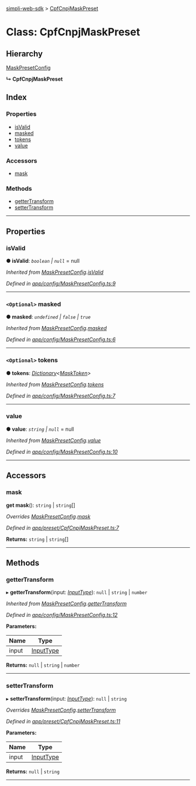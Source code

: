 [simpli-web-sdk](../README.md) > [CpfCnpjMaskPreset](../classes/cpfcnpjmaskpreset.md)

# Class: CpfCnpjMaskPreset

## Hierarchy

 [MaskPresetConfig](maskpresetconfig.md)

**↳ CpfCnpjMaskPreset**

## Index

### Properties

* [isValid](cpfcnpjmaskpreset.md#isvalid)
* [masked](cpfcnpjmaskpreset.md#masked)
* [tokens](cpfcnpjmaskpreset.md#tokens)
* [value](cpfcnpjmaskpreset.md#value)

### Accessors

* [mask](cpfcnpjmaskpreset.md#mask)

### Methods

* [getterTransform](cpfcnpjmaskpreset.md#gettertransform)
* [setterTransform](cpfcnpjmaskpreset.md#settertransform)

---

## Properties

<a id="isvalid"></a>

###  isValid

**● isValid**: *`boolean` \| `null`* =  null

*Inherited from [MaskPresetConfig](maskpresetconfig.md).[isValid](maskpresetconfig.md#isvalid)*

*Defined in [app/config/MaskPresetConfig.ts:9](https://github.com/simplitech/simpli-web-sdk/blob/2a29ffa/src/app/config/MaskPresetConfig.ts#L9)*

___
<a id="masked"></a>

### `<Optional>` masked

**● masked**: *`undefined` \| `false` \| `true`*

*Inherited from [MaskPresetConfig](maskpresetconfig.md).[masked](maskpresetconfig.md#masked)*

*Defined in [app/config/MaskPresetConfig.ts:6](https://github.com/simplitech/simpli-web-sdk/blob/2a29ffa/src/app/config/MaskPresetConfig.ts#L6)*

___
<a id="tokens"></a>

### `<Optional>` tokens

**● tokens**: *[Dictionary](../interfaces/dictionary.md)<[MaskToken](../interfaces/masktoken.md)>*

*Inherited from [MaskPresetConfig](maskpresetconfig.md).[tokens](maskpresetconfig.md#tokens)*

*Defined in [app/config/MaskPresetConfig.ts:7](https://github.com/simplitech/simpli-web-sdk/blob/2a29ffa/src/app/config/MaskPresetConfig.ts#L7)*

___
<a id="value"></a>

###  value

**● value**: *`string` \| `null`* =  null

*Inherited from [MaskPresetConfig](maskpresetconfig.md).[value](maskpresetconfig.md#value)*

*Defined in [app/config/MaskPresetConfig.ts:10](https://github.com/simplitech/simpli-web-sdk/blob/2a29ffa/src/app/config/MaskPresetConfig.ts#L10)*

___

## Accessors

<a id="mask"></a>

###  mask

**get mask**(): `string` \| `string`[]

*Overrides [MaskPresetConfig](maskpresetconfig.md).[mask](maskpresetconfig.md#mask)*

*Defined in [app/preset/CpfCnpjMaskPreset.ts:7](https://github.com/simplitech/simpli-web-sdk/blob/2a29ffa/src/app/preset/CpfCnpjMaskPreset.ts#L7)*

**Returns:** `string` \| `string`[]

___

## Methods

<a id="gettertransform"></a>

###  getterTransform

▸ **getterTransform**(input: *[InputType](../#inputtype)*): `null` \| `string` \| `number`

*Inherited from [MaskPresetConfig](maskpresetconfig.md).[getterTransform](maskpresetconfig.md#gettertransform)*

*Defined in [app/config/MaskPresetConfig.ts:12](https://github.com/simplitech/simpli-web-sdk/blob/2a29ffa/src/app/config/MaskPresetConfig.ts#L12)*

**Parameters:**

| Name | Type |
| ------ | ------ |
| input | [InputType](../#inputtype) |

**Returns:** `null` \| `string` \| `number`

___
<a id="settertransform"></a>

###  setterTransform

▸ **setterTransform**(input: *[InputType](../#inputtype)*): `null` \| `string`

*Overrides [MaskPresetConfig](maskpresetconfig.md).[setterTransform](maskpresetconfig.md#settertransform)*

*Defined in [app/preset/CpfCnpjMaskPreset.ts:11](https://github.com/simplitech/simpli-web-sdk/blob/2a29ffa/src/app/preset/CpfCnpjMaskPreset.ts#L11)*

**Parameters:**

| Name | Type |
| ------ | ------ |
| input | [InputType](../#inputtype) |

**Returns:** `null` \| `string`

___

